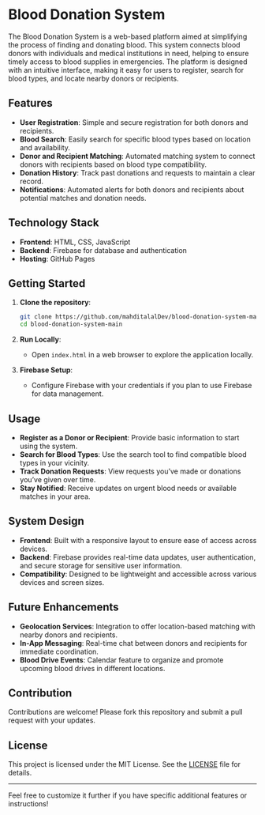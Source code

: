 # Blood Donation System

The Blood Donation System is a web-based platform aimed at simplifying the process of finding and donating blood. This system connects blood donors with individuals and medical institutions in need, helping to ensure timely access to blood supplies in emergencies. The platform is designed with an intuitive interface, making it easy for users to register, search for blood types, and locate nearby donors or recipients.

## Features

- **User Registration**: Simple and secure registration for both donors and recipients.
- **Blood Search**: Easily search for specific blood types based on location and availability.
- **Donor and Recipient Matching**: Automated matching system to connect donors with recipients based on blood type compatibility.
- **Donation History**: Track past donations and requests to maintain a clear record.
- **Notifications**: Automated alerts for both donors and recipients about potential matches and donation needs.

## Technology Stack

- **Frontend**: HTML, CSS, JavaScript
- **Backend**: Firebase for database and authentication
- **Hosting**: GitHub Pages

## Getting Started

1. **Clone the repository**:
   ```bash
   git clone https://github.com/mahditalalDev/blood-donation-system-main.git
   cd blood-donation-system-main
   ```
2. **Run Locally**:
   - Open `index.html` in a web browser to explore the application locally.

3. **Firebase Setup**:
   - Configure Firebase with your credentials if you plan to use Firebase for data management.

## Usage

- **Register as a Donor or Recipient**: Provide basic information to start using the system.
- **Search for Blood Types**: Use the search tool to find compatible blood types in your vicinity.
- **Track Donation Requests**: View requests you’ve made or donations you’ve given over time.
- **Stay Notified**: Receive updates on urgent blood needs or available matches in your area.

## System Design

- **Frontend**: Built with a responsive layout to ensure ease of access across devices.
- **Backend**: Firebase provides real-time data updates, user authentication, and secure storage for sensitive user information.
- **Compatibility**: Designed to be lightweight and accessible across various devices and screen sizes.

## Future Enhancements

- **Geolocation Services**: Integration to offer location-based matching with nearby donors and recipients.
- **In-App Messaging**: Real-time chat between donors and recipients for immediate coordination.
- **Blood Drive Events**: Calendar feature to organize and promote upcoming blood drives in different locations.

## Contribution

Contributions are welcome! Please fork this repository and submit a pull request with your updates.

## License

This project is licensed under the MIT License. See the [LICENSE](LICENSE) file for details.

---

Feel free to customize it further if you have specific additional features or instructions!
